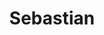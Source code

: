 ---
title:  "Sebastian"
metadate: "hide"
categories: [ Participant, UI, Graphics ]
image: "/assets/images/story4.jpg"
visit: "https://crmrkt.com/jVMvBb"
---